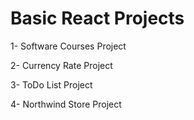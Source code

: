 # Basic React Projects
1- Software Courses Project

2- Currency Rate Project

3- ToDo List Project

4- Northwind Store Project
